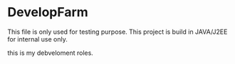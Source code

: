 # DevelopFarm
This file is only used for testing purpose.
This project is build in JAVA/J2EE for internal use only.

this is my debveloment roles.